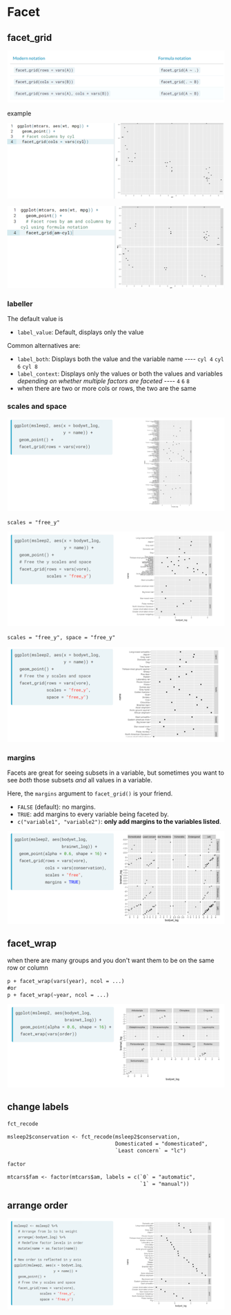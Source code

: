 # Facet

## facet\_grid

![](../../../.gitbook/assets/image%20%28211%29.png)

example

![](../../../.gitbook/assets/image%20%28216%29.png)

![](../../../.gitbook/assets/image%20%28214%29.png)

### labeller

The default value is

* `label_value`: Default, displays only the value

Common alternatives are:

* `label_both`: Displays both the value and the variable name ---- `cyl 4` `cyl 6` `cyl 8`
* `label_context`: Displays only the values or both the values and variables _depending on whether multiple factors are faceted_ ---- `4` `6` `8`
* when there are two or more cols or rows, the two are the same

### scales and space

![](../../../.gitbook/assets/image%20%28215%29.png)

`scales = "free_y"`

![](../../../.gitbook/assets/image%20%28219%29.png)

`scales = "free_y", space = "free_y"`

![](../../../.gitbook/assets/image%20%28210%29.png)

### margins

Facets are great for seeing subsets in a variable, but sometimes you want to see _both_ those subsets _and_ all values in a variable.

Here, the `margins` argument to `facet_grid()` is your friend.

* `FALSE` \(default\): no margins.
* `TRUE`: add margins to every variable being faceted by.
* `c("variable1", "variable2")`: **only add margins to the variables listed**.

![](../../../.gitbook/assets/image%20%28217%29.png)

## facet\_wrap

when there are many groups and you don't want them to be on the same row or column

```text
p + facet_wrap(vars(year), ncol = ...)
#or
p + facet_wrap(~year, ncol = ...)
```

![](../../../.gitbook/assets/image%20%28209%29.png)

## change labels

`fct_recode`

```text
msleep2$conservation <- fct_recode(msleep2$conservation,                   
                                   Domesticated = "domesticated",
                                   `Least concern` = "lc")
```

`factor`

```text
mtcars$fam <- factor(mtcars$am, labels = c(`0` = "automatic",
                                           `1` = "manual"))
```

## arrange order

![](../../../.gitbook/assets/image%20%28213%29.png)

